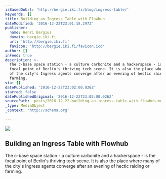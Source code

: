 ```yaml
---
isBasedOnUrl: 'http://bergie.iki.fi/blog/ingress-table/'
keywords: []
title: Building an Ingress Table with Flowhub
dateModified: '2016-12-22T23:01:18.297Z'
publisher:
  name: Henri Bergius
  domain: bergie.iki.fi
  url: 'http://bergie.iki.fi'
  favicon: 'http://bergie.iki.fi/favicon.ico'
author: []
inFeed: true
description: >-
  The c-base space station - a culture carbonite and a hackerspace - is the
  focal point of Berlin's thriving tech scene. It is also the place where many
  of the city's Ingress agents converge after an evening of hectic raiding or
  farming.
via: {}
datePublished: '2016-12-22T23:02:00.026Z'
starred: false
datePublishedOriginal: '2016-12-22T23:02:00.026Z'
sourcePath: _posts/2016-12-22-building-an-ingress-table-with-flowhub.md
_type: MediaObject
_context: 'http://schema.org'

---
```

<article style=""><img src="https://the-grid-user-content.s3-us-west-2.amazonaws.com/412ff72f-cb2a-4420-afc6-3abf3be3dbae.jpg" /><h1>Building an Ingress Table with Flowhub</h1><p>The c-base space station - a culture carbonite and a hackerspace - is the focal point of Berlin's thriving tech scene. It is also the place where many of the city's Ingress agents converge after an evening of hectic raiding or farming.</p></article>